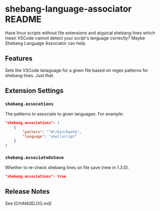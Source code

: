 # shebang-language-associator README

Have linux scripts without file extensions and atypical shebang lines which mean VSCode cannot detect your script's language correctly? Maybe Shebang Language Associator can help.

## Features

Sets the VSCode lanaguage for a given file based on regex patterns for shebang lines. Just that.


## Extension Settings

### `shebang.assocations`

The patterns to associate to given languages. For example:

```json
"shebang.associations": [
    {
        "pattern": "^#!/bin/bash$",
        "language": "shellscript"
    }
]
```

### `shebang.associateOnSave`

Whether to re-check shebang lines on file save (new in 1.3.0).

```json
"shebang.associations": true
```

## Release Notes

See [CHANGELOG.md]
